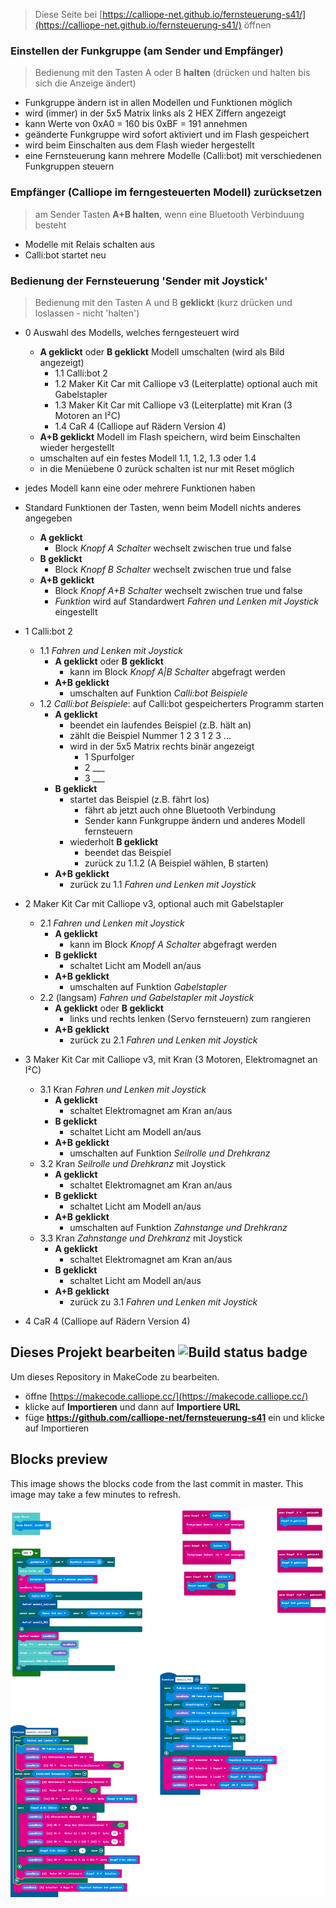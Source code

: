 
> Diese Seite bei [https://calliope-net.github.io/fernsteuerung-s41/](https://calliope-net.github.io/fernsteuerung-s41/) öffnen

### Einstellen der Funkgruppe (am Sender und Empfänger)

> Bedienung mit den Tasten A oder B **halten** (drücken und halten bis sich die Anzeige ändert)

* Funkgruppe ändern ist in allen Modellen und Funktionen möglich
* wird (immer) in der 5x5 Matrix links als 2 HEX Ziffern angezeigt
* kann Werte von 0xA0 = 160 bis 0xBF = 191 annehmen
* geänderte Funkgruppe wird sofort aktiviert und im Flash gespeichert
* wird beim Einschalten aus dem Flash wieder hergestellt
* eine Fernsteuerung kann mehrere Modelle (Calli:bot) mit verschiedenen Funkgruppen steuern

### Empfänger (Calliope im ferngesteuerten Modell) zurücksetzen

> am Sender Tasten **A+B halten**, wenn eine Bluetooth Verbinduung besteht

* Modelle mit Relais schalten aus
* Calli:bot startet neu

### Bedienung der Fernsteuerung 'Sender mit Joystick'

> Bedienung mit den Tasten A und B **geklickt** (kurz drücken und loslassen - nicht 'halten')

* 0 Auswahl des Modells, welches ferngesteuert wird
  * **A geklickt** oder **B geklickt** Modell umschalten (wird als Bild angezeigt)
    * 1.1 Calli:bot 2
    * 1.2 Maker Kit Car mit Calliope v3 (Leiterplatte) optional auch mit Gabelstapler
    * 1.3 Maker Kit Car mit Calliope v3 (Leiterplatte) mit Kran (3 Motoren an I²C)
    * 1.4 CaR 4 (Calliope auf Rädern Version 4)
  * **A+B geklickt** Modell im Flash speichern, wird beim Einschalten wieder hergestellt
  * umschalten auf ein festes Modell 1.1, 1.2, 1.3 oder 1.4
  * in die Menüebene 0 zurück schalten ist nur mit Reset möglich

* jedes Modell kann eine oder mehrere Funktionen haben
* Standard Funktionen der Tasten, wenn beim Modell nichts anderes angegeben
  * **A geklickt** 
    * Block *Knopf A Schalter* wechselt zwischen true und false
  * **B geklickt**
    * Block *Knopf B Schalter* wechselt zwischen true und false
  * **A+B geklickt**
    * Block *Knopf A+B Schalter* wechselt zwischen true und false
    * *Funktion* wird auf Standardwert *Fahren und Lenken mit Joystick* eingestellt

* 1 Calli:bot 2
  * 1.1 *Fahren und Lenken mit Joystick*
    * **A geklickt** oder **B geklickt**
      * kann im Block *Knopf A\|B Schalter* abgefragt werden
    * **A+B geklickt**
      * umschalten auf Funktion *Calli:bot Beispiele*
  * 1.2 *Calli:bot Beispiele*: auf Calli:bot gespeicherters Programm starten
    * **A geklickt**
      * beendet ein laufendes Beispiel (z.B. hält an)
      * zählt die Beispiel Nummer 1 2 3 1 2 3 ...
      * wird in der 5x5 Matrix rechts binär angezeigt
        * 1 Spurfolger
        * 2 ___
        * 3 ___
    * **B geklickt**
      * startet das Beispiel (z.B. fährt los)
        * fährt ab jetzt auch ohne Bluetooth Verbindung
        * Sender kann Funkgruppe ändern und anderes Modell fernsteuern
      * wiederholt **B geklickt**
        * beendet das Beispiel
        * zurück zu 1.1.2 (A Beispiel wählen, B starten)
    * **A+B geklickt**
      * zurück zu 1.1 *Fahren und Lenken mit Joystick*

* 2 Maker Kit Car mit Calliope v3, optional auch mit Gabelstapler
  * 2.1 *Fahren und Lenken mit Joystick*
    * **A geklickt**
      * kann im Block *Knopf A Schalter* abgefragt werden
    * **B geklickt**
      * schaltet Licht am Modell an/aus
    * **A+B geklickt**
      * umschalten auf Funktion *Gabelstapler*
  * 2.2 (langsam) *Fahren und Gabelstapler mit Joystick*
    * **A geklickt** oder **B geklickt**
      * links und rechts lenken (Servo fernsteuern) zum rangieren
    * **A+B geklickt**
      * zurück zu 2.1 *Fahren und Lenken mit Joystick*

* 3 Maker Kit Car mit Calliope v3, mit Kran (3 Motoren, Elektromagnet an I²C)
  * 3.1 Kran *Fahren und Lenken mit Joystick*
    * **A geklickt**
      * schaltet Elektromagnet am Kran an/aus
    * **B geklickt**
      * schaltet Licht am Modell an/aus
    * **A+B geklickt**
      * umschalten auf Funktion *Seilrolle und Drehkranz*
  * 3.2 Kran *Seilrolle und Drehkranz* mit Joystick
    * **A geklickt**
      * schaltet Elektromagnet am Kran an/aus
    * **B geklickt**
      * schaltet Licht am Modell an/aus
    * **A+B geklickt**
      * umschalten auf Funktion *Zahnstange und Drehkranz*
  * 3.3 Kran *Zahnstange und Drehkranz* mit Joystick
    * **A geklickt**
      * schaltet Elektromagnet am Kran an/aus
    * **B geklickt**
      * schaltet Licht am Modell an/aus
    * **A+B geklickt**
      * zurück zu 3.1 *Fahren und Lenken mit Joystick*

* 4 CaR 4 (Calliope auf Rädern Version 4)


## Dieses Projekt bearbeiten ![Build status badge](https://github.com/calliope-net/fernsteuerung-s41/workflows/MakeCode/badge.svg)

Um dieses Repository in MakeCode zu bearbeiten.

* öffne [https://makecode.calliope.cc/](https://makecode.calliope.cc/)
* klicke auf **Importieren** und dann auf **Importiere URL**
* füge **https://github.com/calliope-net/fernsteuerung-s41** ein und klicke auf Importieren

## Blocks preview

This image shows the blocks code from the last commit in master.
This image may take a few minutes to refresh.

![A rendered view of the blocks](https://github.com/calliope-net/fernsteuerung-s41/raw/master/.github/makecode/blocks.png)

